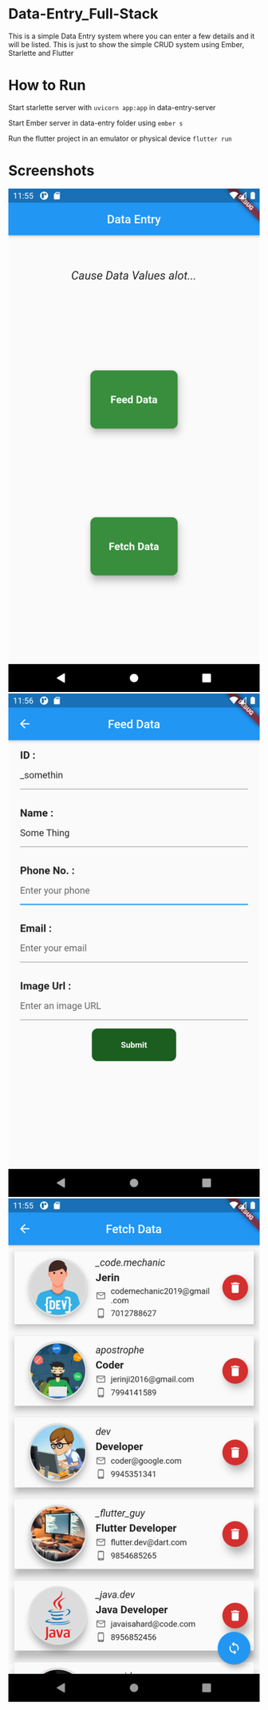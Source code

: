 # Data-Entry_Full-Stack

This is a simple Data Entry system where you can enter a few details and it will be listed.
This is just to show the simple CRUD system using Ember, Starlette and Flutter

# How to Run
Start starlette server with `uvicorn app:app` in data-entry-server

Start Ember server in data-entry folder using `ember s`

Run the flutter project in an emulator or physical device
`flutter run`


# Screenshots
![ScreenShot](/screenshots/m1.png?raw=true "Mobile ss-1") ![ScreenShot](/screenshots/m2.png?raw=true "Mobile ss-2")
![ScreenShot](/screenshots/m3.png?raw=true "Mobile ss-3")
